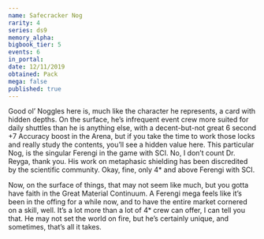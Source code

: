 ```yaml
---
name: Safecracker Nog
rarity: 4
series: ds9
memory_alpha:
bigbook_tier: 5
events: 6
in_portal:
date: 12/11/2019
obtained: Pack
mega: false
published: true
---
```


Good ol’ Noggles here is, much like the character he represents, a card with hidden depths. On the surface, he’s infrequent event crew more suited for daily shuttles than he is anything else, with a decent-but-not great 6 second +7 Accuracy boost in the Arena, but if you take the time to work those locks and really study the contents, you’ll see a hidden value here. This particular Nog, is the singular Ferengi in the game with SCI. No, I don’t count Dr. Reyga, thank you. His work on metaphasic shielding has been discredited by the scientific community. Okay, fine, only 4* and above Ferengi with SCI.

Now, on the surface of things, that may not seem like much, but you gotta have faith in the Great Material Continuum. A Ferengi mega feels like it’s been in the offing for a while now, and to have the entire market cornered on a skill, well. It’s a lot more than a lot of 4* crew can offer, I can tell you that. He may not set the world on fire, but he’s certainly unique, and sometimes, that’s all it takes.
